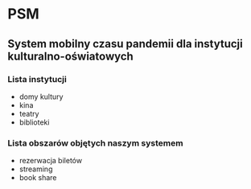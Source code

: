 # PSM

## System mobilny czasu pandemii dla instytucji kulturalno-oświatowych

### Lista instytucji

* domy kultury
* kina
* teatry
* biblioteki


### Lista obszarów objętych naszym systemem

* rezerwacja biletów
* streaming
* book share
